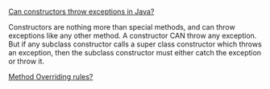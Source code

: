 
[Can constructors throw exceptions in Java?](https://stackoverflow.com/questions/1371369/can-constructors-throw-exceptions-in-java#)

Constructors are nothing more than special methods, and can throw exceptions like any other method. A constructor CAN throw any exception. 
But if any subclass constructor calls a super class constructor which throws an exception,
then the subclass constructor must either catch the exception or throw it.

[ Method Overriding rules?](http://www.codejava.net/java-core/the-java-language/12-rules-of-overriding-in-java-you-should-know)
